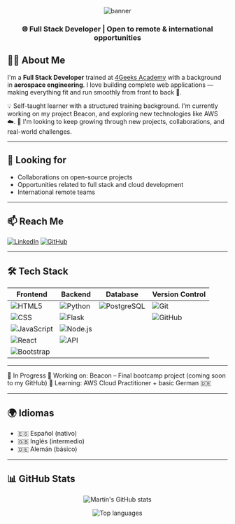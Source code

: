 <!-- Banner principal (puedes cambiar el enlace a una imagen tuya o generada con herramientas como readme.so o banner-creator.tools) -->
<p align="center">
  <img src="https://capsule-render.vercel.app/api?type=waving&color=0:5C258D,100:4389A2&height=180&section=header&text=Hola%20👋%20Soy%20Martín&fontSize=30&fontAlign=50&fontColor=ffffff" alt="banner"/>
</p>

<h3 align="center">🌐 Full Stack Developer | Open to remote & international opportunities</h3>


## 👨‍💻 About Me

I'm a **Full Stack Developer** trained at [4Geeks Academy](https://4geeksacademy.com/) with a background in **aerospace engineering**. I love building complete web applications — making everything fit and run smoothly from front to back 🚀.

💡 Self-taught learner with a structured training background. I'm currently working on my project Beacon, and exploring new technologies like AWS ☁️.
🎯 I'm looking to keep growing through new projects, collaborations, and real-world challenges.

---

## 🤝 Looking for
- Collaborations on open-source projects
- Opportunities related to full stack and cloud development
- International remote teams

---

## 📫 Reach Me

[![LinkedIn](https://img.shields.io/badge/LinkedIn-blue?style=for-the-badge&logo=linkedin)](https://www.linkedin.com/in/martín-josé-caro-sanz-7171bb21a/)
[![GitHub](https://img.shields.io/badge/GitHub-%2312100E.svg?style=for-the-badge&logo=github&logoColor=white)](https://github.com/martincaross)

---

## 🛠️ Tech Stack

| Frontend | Backend | Database | Version Control |
|----------|---------|----------|-----------------|
| ![HTML5](https://img.shields.io/badge/HTML5-E34F26?style=flat-square&logo=html5&logoColor=white) | ![Python](https://img.shields.io/badge/Python-3776AB?style=flat-square&logo=python&logoColor=white) | ![PostgreSQL](https://img.shields.io/badge/PostgreSQL-316192?style=flat-square&logo=postgresql&logoColor=white) | ![Git](https://img.shields.io/badge/Git-F05032?style=flat-square&logo=git&logoColor=white) |
| ![CSS](https://img.shields.io/badge/CSS3-1572B6?style=flat-square&logo=css3&logoColor=white) | ![Flask](https://img.shields.io/badge/Flask-000000?style=flat-square&logo=flask&logoColor=white) | | ![GitHub](https://img.shields.io/badge/GitHub-181717?style=flat-square&logo=github&logoColor=white) |
| ![JavaScript](https://img.shields.io/badge/JavaScript-F7DF1E?style=flat-square&logo=javascript&logoColor=black) | ![Node.js](https://img.shields.io/badge/Node.js-339933?style=flat-square&logo=node.js&logoColor=white) | |  |
| ![React](https://img.shields.io/badge/React-61DAFB?style=flat-square&logo=react&logoColor=black) | ![API](https://img.shields.io/badge/REST%20API-005571?style=flat-square&logo=api&logoColor=white) | |  |
| ![Bootstrap](https://img.shields.io/badge/Bootstrap-7952B3?style=flat-square&logo=bootstrap&logoColor=white) |  | |  |

---

🚧 In Progress
🔭 Working on: Beacon – Final bootcamp project (coming soon to my GitHub)
🌱 Learning: AWS Cloud Practitioner + basic German 🇩🇪

---

## 🌍 Idiomas

- 🇪🇸 Español (nativo)  
- 🇬🇧 Inglés (intermedio)  
- 🇩🇪 Alemán (básico)

---


## 📊 GitHub Stats

<p align="center">
  <img src="https://github-readme-stats.vercel.app/api?username=martincaross&show_icons=true&theme=github_dark&hide_border=true&hide_title=false" alt="Martín's GitHub stats" />
</p>

<p align="center">
  <img src="https://github-readme-stats.vercel.app/api/top-langs/?username=martincaross&layout=compact&theme=github_dark&hide_border=true" alt="Top languages" />
</p>

